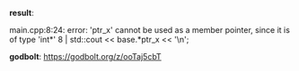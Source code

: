 **result**:
 
main.cpp:8:24: error: 'ptr_x' cannot be used as a member pointer, since it is of type 'int*'
    8 |     std::cout << base.*ptr_x << '\n';
 
**godbolt**: https://godbolt.org/z/ooTaj5cbT